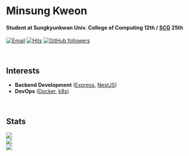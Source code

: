 # Minsung Kweon

#### Student at Sungkyunkwan Univ. College of Computing 12th / [SCG](https://scg.skku.ac.kr/) 25th

[![Email](https://img.shields.io/badge/email-kevin136583@gmail.com-15a3fa?style=flat)](https://github.com/kweonminsung)
[![Hits](https://hits.seeyoufarm.com/api/count/incr/badge.svg?url=https%3A%2F%2Fgithub.com%2Fkweonminsung%2Fhit-counter&count_bg=%2315A3FA&title_bg=%23555555&icon=&icon_color=%23FFFFFF&title=hits&edge_flat=false)](https://hits.seeyoufarm.com)
[![GitHub followers](https://img.shields.io/github/followers/kweonminsung?label=Follow&style=social)](https://github.com/kweonminsung/?tab=follow)

<br>

## Interests

- **Backend Development** ([Express](https://expressjs.com/ko/), [NestJS](https://nestjs.com/))
- **DevOps** ([Docker](https://www.docker.com/), [k8s](https://kubernetes.io/ko/))

<br>

## Stats

<div>
    <img src="https://github-readme-stats.vercel.app/api/top-langs/?username=kweonminsung&layout=compact&langs_count=8&card_width=445"></img>
</div>
<div>
    <img src="https://github-readme-stats.vercel.app/api/wakatime?username=kweonminsung&layout=compact&langs_count=8"></img>
</div>
<div>
    <img src="https://github-readme-stats.vercel.app/api/?username=kweonminsung&show_icons=true"></img>
</div>
